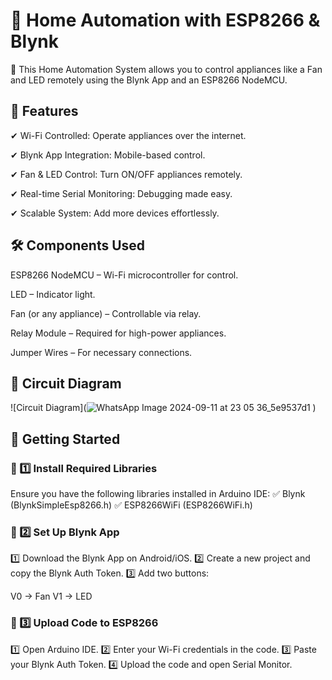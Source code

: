 # 🏡 Home Automation with ESP8266 & Blynk

🚀 This Home Automation System allows you to control appliances like a Fan and LED remotely using the Blynk App and an ESP8266 NodeMCU.

## 📌 Features

✔ Wi-Fi Controlled: Operate appliances over the internet.

✔ Blynk App Integration: Mobile-based control.

✔ Fan & LED Control: Turn ON/OFF appliances remotely.

✔ Real-time Serial Monitoring: Debugging made easy.

✔ Scalable System: Add more devices effortlessly.

## 🛠️ Components Used

ESP8266 NodeMCU – Wi-Fi microcontroller for control.

LED – Indicator light.

Fan (or any appliance) – Controllable via relay.

Relay Module – Required for high-power appliances.

Jumper Wires – For necessary connections.

## 📡 Circuit Diagram



![Circuit Diagram](![WhatsApp Image 2024-09-11 at 23 05 36_5e9537d1](https://github.com/user-attachments/assets/3e4e4d0c-b5f0-46c4-8bff-9fdfcab35b68)
)


## 🚀 Getting Started
### 🔹 1️⃣ Install Required Libraries
Ensure you have the following libraries installed in Arduino IDE:
✅ Blynk (BlynkSimpleEsp8266.h)
✅ ESP8266WiFi (ESP8266WiFi.h)

### 🔹 2️⃣ Set Up Blynk App
1️⃣ Download the Blynk App on Android/iOS.
2️⃣ Create a new project and copy the Blynk Auth Token.
3️⃣ Add two buttons:

V0 → Fan
V1 → LED
### 🔹 3️⃣ Upload Code to ESP8266
1️⃣ Open Arduino IDE.
2️⃣ Enter your Wi-Fi credentials in the code.
3️⃣ Paste your Blynk Auth Token.
4️⃣ Upload the code and open Serial Monitor.
